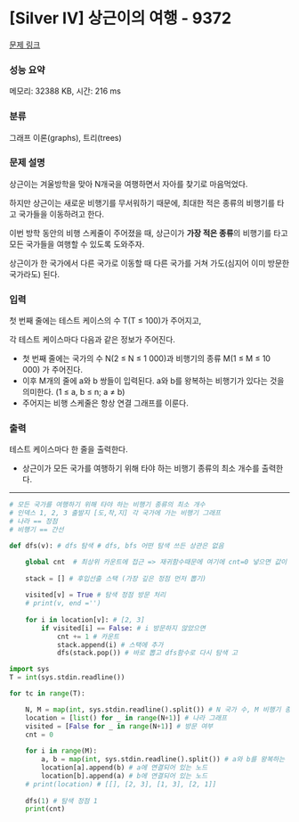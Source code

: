 # [Silver IV] 상근이의 여행 - 9372 

[문제 링크](https://www.acmicpc.net/problem/9372) 

### 성능 요약

메모리: 32388 KB, 시간: 216 ms

### 분류

그래프 이론(graphs), 트리(trees)

### 문제 설명

<p>상근이는 겨울방학을 맞아 N개국을 여행하면서 자아를 찾기로 마음먹었다. </p>

<p>하지만 상근이는 새로운 비행기를 무서워하기 때문에, 최대한 적은 종류의 비행기를 타고 국가들을 이동하려고 한다.</p>

<p>이번 방학 동안의 비행 스케줄이 주어졌을 때, 상근이가 <strong>가장 적은 종류</strong>의 비행기를 타고 모든 국가들을 여행할 수 있도록 도와주자.</p>

<p>상근이가 한 국가에서 다른 국가로 이동할 때 다른 국가를 거쳐 가도(심지어 이미 방문한 국가라도) 된다.</p>

### 입력 

 <p>첫 번째 줄에는 테스트 케이스의 수 T(T ≤ 100)가 주어지고,</p>

<p>각 테스트 케이스마다 다음과 같은 정보가 주어진다.</p>

<ul>
	<li>첫 번째 줄에는 국가의 수 N(2 ≤ N ≤ 1 000)과 비행기의 종류 M(1 ≤ M ≤ 10 000) 가 주어진다.</li>
	<li>이후 M개의 줄에 a와 b 쌍들이 입력된다. a와 b를 왕복하는 비행기가 있다는 것을 의미한다. (1 ≤ a, b ≤ n; a ≠ b) </li>
	<li>주어지는 비행 스케줄은 항상 연결 그래프를 이룬다.</li>
</ul>

### 출력 

 <p>테스트 케이스마다 한 줄을 출력한다.</p>

<ul>
	<li>상근이가 모든 국가를 여행하기 위해 타야 하는 비행기 종류의 최소 개수를 출력한다.</li>
</ul>

---

```python
# 모든 국가를 여행하기 위해 타야 하는 비행기 종류의 최소 개수 
# 인덱스 1, 2, 3 출발지 [도,착,지] 각 국가에 가는 비행기 그래프
# 나라 == 정점
# 비행기 == 간선

def dfs(v): # dfs 탐색 # dfs, bfs 어떤 탐색 쓰든 상관은 없음

    global cnt  # 최상위 카운트에 접근 => 재귀함수때문에 여기에 cnt=0 넣으면 값이 초기화됨
    
    stack = [] # 후입선출 스택 (가장 깊은 정점 먼저 뽑기)
    
    visited[v] = True # 탐색 정점 방문 처리
    # print(v, end ='')
    
    for i in location[v]: # [2, 3]
        if visited[i] == False: # i 방문하지 않았으면 
            cnt += 1 # 카운트
            stack.append(i) # 스택에 추가
            dfs(stack.pop()) # 바로 뽑고 dfs함수로 다시 탐색 고

import sys
T = int(sys.stdin.readline()) 

for tc in range(T):

    N, M = map(int, sys.stdin.readline().split()) # N 국가 수, M 비행기 종류
    location = [list() for _ in range(N+1)] # 나라 그래프
    visited = [False for _ in range(N+1)] # 방문 여부
    cnt = 0 
    
    for i in range(M):
        a, b = map(int, sys.stdin.readline().split()) # a와 b를 왕복하는 비행기
        location[a].append(b) # a에 연결되어 있는 노드
        location[b].append(a) # b에 연결되어 있는 노드
    # print(location) # [[], [2, 3], [1, 3], [2, 1]]
    
    dfs(1) # 탐색 정점 1
    print(cnt) 
```
